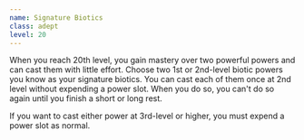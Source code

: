 ```yaml
---
name: Signature Biotics
class: adept
level: 20
---
```

When you reach 20th level, you gain mastery over two powerful powers and can cast them with little effort. Choose
two 1st or 2nd-level biotic powers you know as your signature biotics. You can cast each of them once at 2nd level without
expending a power slot. When you do so, you can't do so again until you finish a short or long rest.

If you want to cast either power at 3rd-level or higher, you must expend a power slot as normal.

